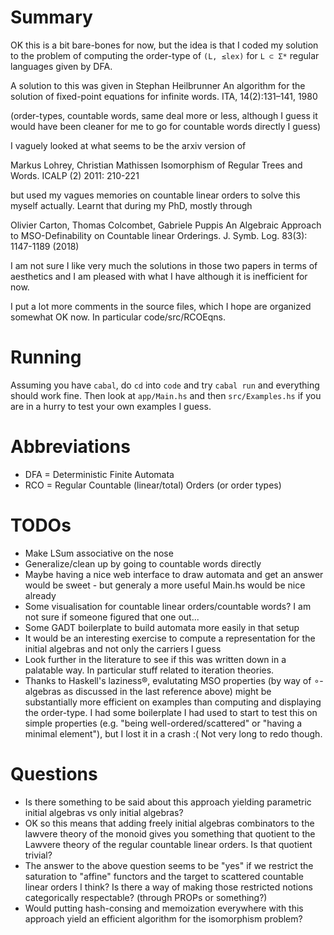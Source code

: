 Summary
=======

OK this is a bit bare-bones for now, but the idea is that I coded my solution
to the problem of computing the order-type of `(L, ≤lex)` for `L ⊂ Σ*` regular
languages given by DFA.

A solution to this was given in
Stephan Heilbrunner
  An algorithm for the solution of fixed-point equations for infinite words.
    ITA, 14(2):131–141, 1980

(order-types, countable words, same deal more or less, although I guess it
would have been cleaner for me to go for countable words directly I guess)

I vaguely looked at what seems to be the arxiv version of

Markus Lohrey, Christian Mathissen
  Isomorphism of Regular Trees and Words.
    ICALP (2) 2011: 210-221

but used my vagues memories on countable linear orders to solve this myself
actually. Learnt that during my PhD, mostly through

Olivier Carton, Thomas Colcombet, Gabriele Puppis
  An Algebraic Approach to MSO-Definability on Countable linear Orderings.
    J. Symb. Log. 83(3): 1147-1189 (2018)


I am not sure I like very much the solutions in those two papers in
terms of aesthetics and I am pleased with what I have although it is
inefficient for now.

I put a lot more comments in the source files, which I hope are organized
somewhat OK now. In particular code/src/RCOEqns.

Running
=======

Assuming you have `cabal`, do `cd` into `code` and try `cabal run` and
everything should work fine. Then look at `app/Main.hs` and then
`src/Examples.hs` if you are in a hurry to test your own examples I guess.

Abbreviations
=============

* DFA = Deterministic Finite Automata
* RCO = Regular Countable (linear/total) Orders (or order types)

TODOs
=====

* Make LSum associative on the nose
* Generalize/clean up by going to countable words directly
* Maybe having a nice web interface to draw automata and get an answer would
be sweet - but generaly a more useful Main.hs would be nice already
* Some visualisation for countable linear orders/countable words? I am not sure
if someone figured that one out...
* Some GADT boilerplate to build automata more easily in that setup
* It would be an interesting exercise to compute a representation for the
initial algebras and not only the carriers I guess
* Look further in the literature to see if this was written down in a palatable
way. In particular stuff related to iteration theories.
* Thanks to Haskell's laziness®, evalutating MSO properties (by way of
∘-algebras as discussed in the last reference above) might be substantially
more efficient on examples than computing and displaying the order-type. I had
some boilerplate I had used to start to test this on simple properties
(e.g. "being well-ordered/scattered" or "having a minimal element"), but I lost
it in a crash :( Not very long to redo though.


Questions
=========

* Is there something to be said about this approach yielding parametric initial
algebras vs only initial algebras?
* OK so this means that adding freely initial algebras combinators to the
lawvere theory of the monoid gives you something that quotient to the Lawvere
theory of the regular countable linear orders. Is that quotient trivial?
* The answer to the above question seems to be "yes" if we restrict the
saturation to "affine" functors and the target to scattered countable linear
orders I think? Is there a way of making those restricted notions categorically
respectable? (through PROPs or something?)
* Would putting hash-consing and memoization everywhere with this approach
yield an efficient algorithm for the isomorphism problem?

